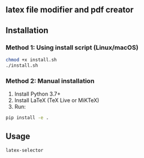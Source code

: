 ## latex file modifier and pdf creator 

## Installation

### Method 1: Using install script (Linux/macOS)
```bash
chmod +x install.sh
./install.sh
```

### Method 2: Manual installation
1. Install Python 3.7+
2. Install LaTeX (TeX Live or MiKTeX)
3. Run:
```bash
pip install -e .
```

## Usage
```bash
latex-selector
```
